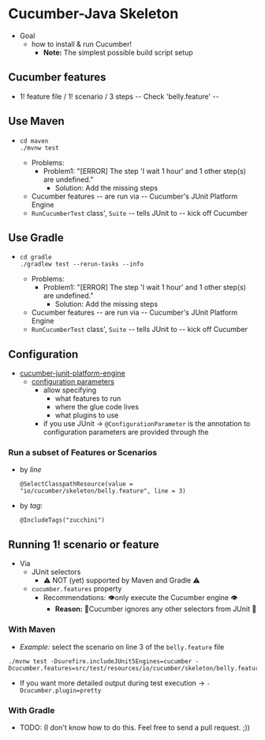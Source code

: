 # Cucumber-Java Skeleton
* Goal
  * how to install & run Cucumber!
    * **Note:** The simplest possible build script setup

## Cucumber features
* 1! feature file / 1! scenario / 3 steps -- Check 'belly.feature' --

## Use Maven
* 
  ```
  cd maven
  ./mvnw test
  ```  
  * Problems:
    * Problem1: "[ERROR]   The step 'I wait 1 hour' and 1 other step(s) are undefined."
      * Solution: Add the missing steps
  * Cucumber features -- are run via -- Cucumber's JUnit Platform Engine
  * `RunCucumberTest` class', `Suite` -- tells JUnit to -- kick off Cucumber

## Use Gradle
* 
   ```
  cd gradle
  ./gradlew test --rerun-tasks --info
   ```
    * Problems:
      * Problem1: "[ERROR]   The step 'I wait 1 hour' and 1 other step(s) are undefined."
        * Solution: Add the missing steps
    * Cucumber features -- are run via -- Cucumber's JUnit Platform Engine
    * `RunCucumberTest` class', `Suite` -- tells JUnit to -- kick off Cucumber


## Configuration 
* [cucumber-junit-platform-engine](https://github.com/cucumber/cucumber-jvm/tree/main/cucumber-junit-platform-engine)
  * [configuration parameters](https://github.com/dancer1325/cucumber-jvm/tree/main/cucumber-junit-platform-engine#configuration-options)
    * allow specifying
      * what features to run
      * where the glue code lives
      * what plugins to use 
    * if you use JUnit -> `@ConfigurationParameter` is the annotation to       configuration parameters are provided through the

### Run a subset of Features or Scenarios
* by *line*
  ```
  @SelectClasspathResource(value = "io/cucumber/skeleton/belly.feature", line = 3)
  ```

* by *tag*:
  ```
  @IncludeTags("zucchini")
  ```

## Running 1! scenario or feature
* Via
  * JUnit selectors
    * ⚠️ NOT (yet) supported by Maven and Gradle ⚠️
  * `cucumber.features` property
    * Recommendations: 👁️only execute the Cucumber engine 👁️
      * **Reason:** 🧠Cucumber ignores any other selectors from JUnit 🧠

### With Maven
* _Example:_ select the scenario on line 3 of the `belly.feature` file

```
./mvnw test -Dsurefire.includeJUnit5Engines=cucumber -Dcucumber.features=src/test/resources/io/cucumber/skeleton/belly.feature:3 
```
* If you want more detailed output during test execution ->  `-Dcucumber.plugin=pretty`

### With Gradle
* TODO: (I don't know how to do this. Feel free to send a pull request. ;))

